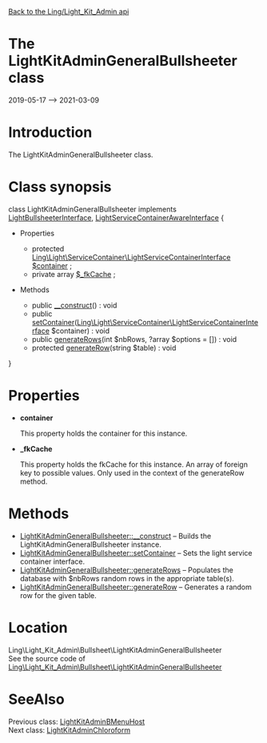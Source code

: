 [Back to the Ling/Light_Kit_Admin api](https://github.com/lingtalfi/Light_Kit_Admin/blob/master/doc/api/Ling/Light_Kit_Admin.md)



The LightKitAdminGeneralBullsheeter class
================
2019-05-17 --> 2021-03-09






Introduction
============

The LightKitAdminGeneralBullsheeter class.



Class synopsis
==============


class <span class="pl-k">LightKitAdminGeneralBullsheeter</span> implements [LightBullsheeterInterface](https://github.com/lingtalfi/Light_Bullsheet/blob/master/doc/api/Ling/Light_Bullsheet/Bullsheeter/LightBullsheeterInterface.md), [LightServiceContainerAwareInterface](https://github.com/lingtalfi/Light/blob/master/doc/api/Ling/Light/ServiceContainer/LightServiceContainerAwareInterface.md) {

- Properties
    - protected [Ling\Light\ServiceContainer\LightServiceContainerInterface](https://github.com/lingtalfi/Light/blob/master/doc/api/Ling/Light/ServiceContainer/LightServiceContainerInterface.md) [$container](#property-container) ;
    - private array [$_fkCache](#property-_fkCache) ;

- Methods
    - public [__construct](https://github.com/lingtalfi/Light_Kit_Admin/blob/master/doc/api/Ling/Light_Kit_Admin/Bullsheet/LightKitAdminGeneralBullsheeter/__construct.md)() : void
    - public [setContainer](https://github.com/lingtalfi/Light_Kit_Admin/blob/master/doc/api/Ling/Light_Kit_Admin/Bullsheet/LightKitAdminGeneralBullsheeter/setContainer.md)([Ling\Light\ServiceContainer\LightServiceContainerInterface](https://github.com/lingtalfi/Light/blob/master/doc/api/Ling/Light/ServiceContainer/LightServiceContainerInterface.md) $container) : void
    - public [generateRows](https://github.com/lingtalfi/Light_Kit_Admin/blob/master/doc/api/Ling/Light_Kit_Admin/Bullsheet/LightKitAdminGeneralBullsheeter/generateRows.md)(int $nbRows, ?array $options = []) : void
    - protected [generateRow](https://github.com/lingtalfi/Light_Kit_Admin/blob/master/doc/api/Ling/Light_Kit_Admin/Bullsheet/LightKitAdminGeneralBullsheeter/generateRow.md)(string $table) : void

}




Properties
=============

- <span id="property-container"><b>container</b></span>

    This property holds the container for this instance.
    
    

- <span id="property-_fkCache"><b>_fkCache</b></span>

    This property holds the fkCache for this instance.
    An array of foreign key to possible values. Only used in the context of the generateRow method.
    
    



Methods
==============

- [LightKitAdminGeneralBullsheeter::__construct](https://github.com/lingtalfi/Light_Kit_Admin/blob/master/doc/api/Ling/Light_Kit_Admin/Bullsheet/LightKitAdminGeneralBullsheeter/__construct.md) &ndash; Builds the LightKitAdminGeneralBullsheeter instance.
- [LightKitAdminGeneralBullsheeter::setContainer](https://github.com/lingtalfi/Light_Kit_Admin/blob/master/doc/api/Ling/Light_Kit_Admin/Bullsheet/LightKitAdminGeneralBullsheeter/setContainer.md) &ndash; Sets the light service container interface.
- [LightKitAdminGeneralBullsheeter::generateRows](https://github.com/lingtalfi/Light_Kit_Admin/blob/master/doc/api/Ling/Light_Kit_Admin/Bullsheet/LightKitAdminGeneralBullsheeter/generateRows.md) &ndash; Populates the database with $nbRows random rows in the appropriate table(s).
- [LightKitAdminGeneralBullsheeter::generateRow](https://github.com/lingtalfi/Light_Kit_Admin/blob/master/doc/api/Ling/Light_Kit_Admin/Bullsheet/LightKitAdminGeneralBullsheeter/generateRow.md) &ndash; Generates a random row for the given table.





Location
=============
Ling\Light_Kit_Admin\Bullsheet\LightKitAdminGeneralBullsheeter<br>
See the source code of [Ling\Light_Kit_Admin\Bullsheet\LightKitAdminGeneralBullsheeter](https://github.com/lingtalfi/Light_Kit_Admin/blob/master/Bullsheet/LightKitAdminGeneralBullsheeter.php)



SeeAlso
==============
Previous class: [LightKitAdminBMenuHost](https://github.com/lingtalfi/Light_Kit_Admin/blob/master/doc/api/Ling/Light_Kit_Admin/BMenu/LightKitAdminBMenuHost.md)<br>Next class: [LightKitAdminChloroform](https://github.com/lingtalfi/Light_Kit_Admin/blob/master/doc/api/Ling/Light_Kit_Admin/Chloroform/LightKitAdminChloroform.md)<br>
